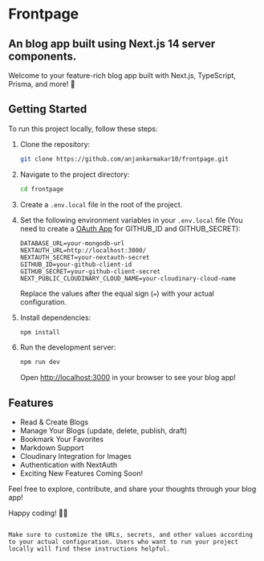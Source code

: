 # Frontpage

## An blog app built using Next.js 14 server components.

Welcome to your feature-rich blog app built with Next.js, TypeScript, Prisma, and more! 🚀

## Getting Started

To run this project locally, follow these steps:

1. Clone the repository:

   ```bash
   git clone https://github.com/anjankarmakar10/frontpage.git
   ```

2. Navigate to the project directory:

   ```bash
   cd frontpage
   ```

3. Create a `.env.local` file in the root of the project.

4. Set the following environment variables in your `.env.local` file (You need to create a [OAuth App](https://github.com/settings/developers) for GITHUB_ID and GITHUB_SECRET):

   ```env
   DATABASE_URL=your-mongodb-url
   NEXTAUTH_URL=http://localhost:3000/
   NEXTAUTH_SECRET=your-nextauth-secret
   GITHUB_ID=your-github-client-id
   GITHUB_SECRET=your-github-client-secret
   NEXT_PUBLIC_CLOUDINARY_CLOUD_NAME=your-cloudinary-cloud-name
   ```

   Replace the values after the equal sign (`=`) with your actual configuration.

5. Install dependencies:

   ```bash
   npm install
   ```

6. Run the development server:

   ```bash
   npm run dev
   ```

   Open [http://localhost:3000](http://localhost:3000) in your browser to see your blog app!

## Features

- Read & Create Blogs
- Manage Your Blogs (update, delete, publish, draft)
- Bookmark Your Favorites
- Markdown Support
- Cloudinary Integration for Images
- Authentication with NextAuth
- Exciting New Features Coming Soon!

Feel free to explore, contribute, and share your thoughts through your blog app!

Happy coding! 🚀✨

```

Make sure to customize the URLs, secrets, and other values according to your actual configuration. Users who want to run your project locally will find these instructions helpful.
```
